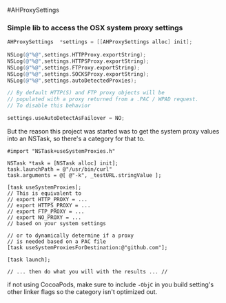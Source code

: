 #AHProxySettings
### Simple lib to access the OSX system proxy settings 

```Objective-c
AHProxySettings  *settings = [[AHProxySettings alloc] init];
    
NSLog(@"%@",settings.HTTPProxy.exportString);
NSLog(@"%@",settings.HTTPSProxy.exportString);
NSLog(@"%@",settings.FTProxy.exportString);
NSLog(@"%@",settings.SOCKSProxy.exportString);
NSLog(@"%@",settings.autoDetectedProxies);

// By default HTTP(S) and FTP proxy objects will be 
// populated with a proxy returned from a .PAC / WPAD request.
// To disable this behavior

settings.useAutoDetectAsFailover = NO;
```
But the reason this project was started was to get the system proxy values into an NSTask, so there's a category for that to.

```
#import "NSTask+useSystemProxies.h"

NSTask *task = [NSTask alloc] init];
task.launchPath = @"/usr/bin/curl"
task.arguments = @[ @"-k", _testURL.stringValue ];

[task useSystemProxies];
// This is equivalent to 
// export HTTP_PROXY = ...
// export HTTPS_PROXY = ...
// export FTP_PROXY = ...
// export NO_PROXY = ...
// based on your system settings

// or to dynamically determine if a proxy 
// is needed based on a PAC file
[task useSystemProxiesForDestination:@"github.com"];

[task launch];

// ... then do what you will with the results ... //

```
if not using CocoaPods, make sure to include `-ObjC` in you build setting's other linker flags so the category isn't optimized out.